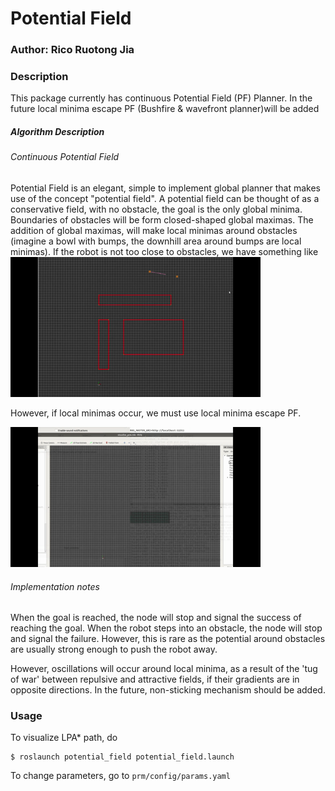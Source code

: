 # Potential Field 

### Author: Rico Ruotong Jia

### Description
This package currently has continuous Potential Field (PF) Planner. In the future local minima escape PF (Bushfire & wavefront planner)will be added

##### Algorithm Description 
###### Continuous Potential Field
Potential Field is an elegant, simple to implement global planner that makes use of the concept "potential field". A potential field can be thought 
of as a conservative field, with no obstacle, the goal is the only global minima. Boundaries of obstacles will be form closed-shaped global maximas. 
The addition of global maximas, will make local minimas around obstacles (imagine a bowl with bumps, the downhill area around bumps are local minimas). 
If the robot is not too close to obstacles, we have something like 
 <img src="../media/PF_normal.gif" alt="Kitten" title="A cute kitten" width="400" />
 
However, if local minimas occur, we must use local minima escape PF. 

<img src="../media/PF_stuck.gif" alt="Kitten" title="A cute kitten" width="400" />
 
###### Implementation notes
When the goal is reached, the node will stop and signal the success of reaching the goal. 
When the robot steps into an obstacle, the node will stop and signal the failure. However, this is rare as the potential around obstacles are usually strong enough to
push the robot away. 

However, oscillations will occur around local minima, as a result of the 'tug of war' between repulsive and attractive fields, if their gradients are in opposite directions. 
In the future, non-sticking mechanism should be added.
 
### Usage
To visualize LPA* path, do 
```
$ roslaunch potential_field potential_field.launch
```
To change parameters, go to ```prm/config/params.yaml```
